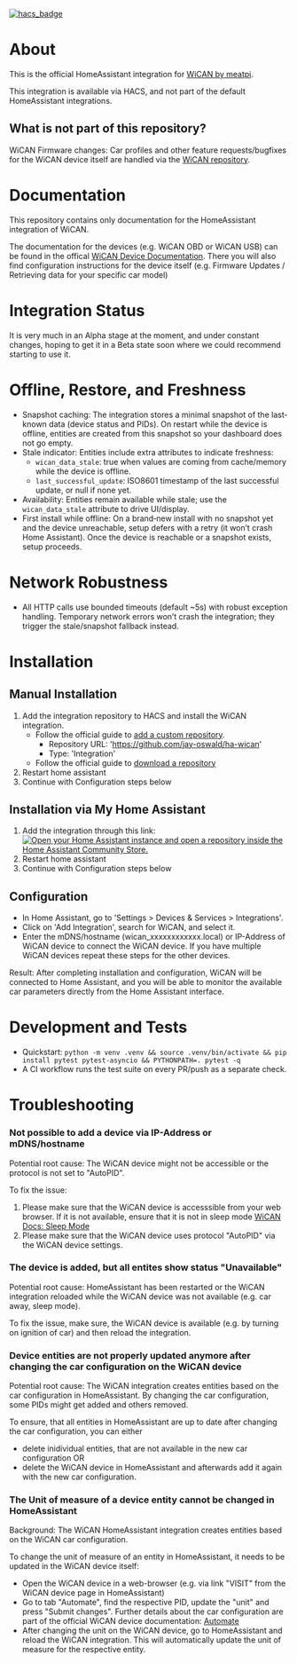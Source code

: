[![hacs_badge](https://img.shields.io/badge/HACS-Default-41BDF5.svg?style=for-the-badge)](https://github.com/hacs/integration)

# About
This is the official HomeAssistant integration for [WiCAN by meatpi](https://github.com/meatpiHQ/wican-fw).

This integration is available via HACS, and not part of the default HomeAssistant integrations. 

## What is not part of this repository?
WiCAN Firmware changes: Car profiles and other feature requests/bugfixes for the WiCAN device itself are handled via the [WiCAN repository](https://github.com/meatpiHQ/wican-fw).

# Documentation
This repository contains only documentation for the HomeAssistant integration of WiCAN.

The documentation for the devices (e.g. WiCAN OBD or WiCAN USB) can be found in the offical [WiCAN Device Documentation](https://meatpihq.github.io/wican-fw/).
There you will also find configuration instructions for the device itself (e.g. Firmware Updates / Retrieving data for your specific car model) 

# Integration Status
It is very much in an Alpha stage at the moment, and under constant changes, hoping to get it in a Beta state soon where we could recommend starting to use it.

# Offline, Restore, and Freshness
- Snapshot caching: The integration stores a minimal snapshot of the last-known data (device status and PIDs). On restart while the device is offline, entities are created from this snapshot so your dashboard does not go empty.
- Stale indicator: Entities include extra attributes to indicate freshness:
  - `wican_data_stale`: true when values are coming from cache/memory while the device is offline.
  - `last_successful_update`: ISO8601 timestamp of the last successful update, or null if none yet.
- Availability: Entities remain available while stale; use the `wican_data_stale` attribute to drive UI/display.
- First install while offline: On a brand‑new install with no snapshot yet and the device unreachable, setup defers with a retry (it won’t crash Home Assistant). Once the device is reachable or a snapshot exists, setup proceeds.

# Network Robustness
- All HTTP calls use bounded timeouts (default ~5s) with robust exception handling. Temporary network errors won’t crash the integration; they trigger the stale/snapshot fallback instead.

# Installation

## Manual Installation
1. Add the integration repository to HACS and install the WiCAN integration.
   - Follow the official guide to [add a custom repository](https://www.hacs.xyz/docs/faq/custom_repositories/).
     - Repository URL: 'https://github.com/jay-oswald/ha-wican'
     - Type: 'Integration'
   - Follow the official guide to [download a repository](https://www.hacs.xyz/docs/use/repositories/dashboard/#downloading-a-repository)
2. Restart home assistant
3. Continue with Configuration steps below

## Installation via My Home Assistant
1. Add the integration through this link: 
[![Open your Home Assistant instance and open a repository inside the Home Assistant Community Store.](https://my.home-assistant.io/badges/hacs_repository.svg)](https://my.home-assistant.io/redirect/hacs_repository/?owner=jay-oswald&repository=ha-wican&category=integration)
2. Restart home assistant
3. Continue with Configuration steps below

## Configuration
- In Home Assistant, go to 'Settings > Devices & Services > Integrations'.
- Click on 'Add Integration', search for WiCAN, and select it.
- Enter the mDNS/hostname (wican_xxxxxxxxxxxx.local) or IP-Address of WiCAN device to connect the WiCAN device. If you have multiple WiCAN devices repeat these steps for the other devices.

Result: After completing installation and configuration, WiCAN will be connected to Home Assistant, and you will be able to monitor the available car parameters directly from the Home Assistant interface.

# Development and Tests
- Quickstart: `python -m venv .venv && source .venv/bin/activate && pip install pytest pytest-asyncio && PYTHONPATH=. pytest -q`
- A CI workflow runs the test suite on every PR/push as a separate check.

# Troubleshooting
### Not possible to add a device via IP-Address or mDNS/hostname
Potential root cause: The WiCAN device might not be accessible or the protocol is not set to "AutoPID".

To fix the issue:
1. Please make sure that the WiCAN device is accesssible from your web browser. If it is not available, ensure that it is not in sleep mode [WiCAN Docs: Sleep Mode](https://meatpihq.github.io/wican-fw/config/sleep-mode)
2. Please make sure that the WiCAN device uses protocol "AutoPID" via the WiCAN device settings.

### The device is added, but all entites show status "Unavailable"
Potential root cause: HomeAssistant has been restarted or the WiCAN integration reloaded while the WiCAN device was not available (e.g. car away, sleep mode).

To fix the issue, make sure, the WiCAN device is available (e.g. by turning on ignition of car) and then reload the integration.

### Device entities are not properly updated anymore after changing the car configuration on the WiCAN device
Potential root cause: The WiCAN integration creates entities based on the car configuration in HomeAssistant. By changing the car configuration, some PIDs might get added and others removed.

To ensure, that all entities in HomeAssistant are up to date after changing the car configuration, you can either
* delete inidividual entities, that are not available in the new car configuration OR
* delete the WiCAN device in HomeAssistant and afterwards add it again with the new car configuration.

### The Unit of measure of a device entity cannot be changed in HomeAssistant
Background: The WiCAN HomeAssistant integration creates entities based on the WiCAN car configuration.

To change the unit of measure of an entity in HomeAssistant, it needs to be updated in the WiCAN device itself:
* Open the WiCAN device in a web-browser (e.g. via link "VISIT" from the WiCAN device page in HomeAssistant)
* Go to tab "Automate", find the respective PID, update the "unit" and press "Submit changes". Further details about the car configuration are part of the official WiCAN device documentation: [Automate](https://meatpihq.github.io/wican-fw/config/automate/usage)
* After changing the unit on the WiCAN device, go to HomeAssistant and reload the WiCAN integration. This will automatically update the unit of measure for the respective entity.
